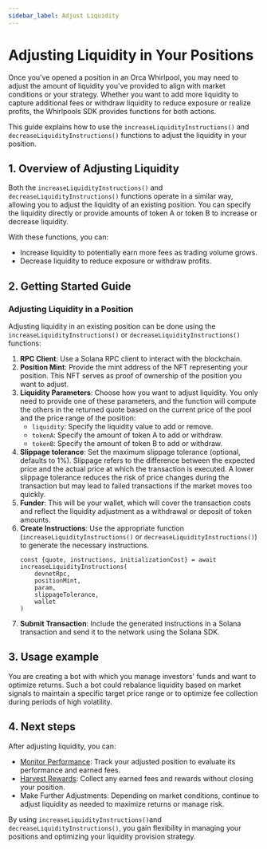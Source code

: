 ```yaml
---
sidebar_label: Adjust Liquidity
---
```


# Adjusting Liquidity in Your Positions

Once you’ve opened a position in an Orca Whirlpool, you may need to adjust the amount of liquidity you've provided to align with market conditions or your strategy. Whether you want to add more liquidity to capture additional fees or withdraw liquidity to reduce exposure or realize profits, the Whirlpools SDK provides functions for both actions.

This guide explains how to use the `increaseLiquidityInstructions()` and `decreaseLiquidityInstructions()` functions to adjust the liquidity in your position.

## 1. Overview of Adjusting Liquidity

Both the `increaseLiquidityInstructions()` and `decreaseLiquidityInstructions()` functions operate in a similar way, allowing you to adjust the liquidity of an existing position. You can specify the liquidity directly or provide amounts of token A or token B to increase or decrease liquidity.

With these functions, you can:
- Increase liquidity to potentially earn more fees as trading volume grows.
- Decrease liquidity to reduce exposure or withdraw profits.

## 2. Getting Started Guide

### Adjusting Liquidity in a Position

Adjusting liquidity in an existing position can be done using the `increaseLiquidityInstructions()` or `decreaseLiquidityInstructions()` functions:

1. **RPC Client**: Use a Solana RPC client to interact with the blockchain.
2. **Position Mint**: Provide the mint address of the NFT representing your position. This NFT serves as proof of ownership of the position you want to adjust.
3. **Liquidity Parameters**: Choose how you want to adjust liquidity. You only need to provide one of these parameters, and the function will compute the others in the returned quote based on the current price of the pool and the price range of the position:
    - `liquidity`: Specify the liquidity value to add or remove.
    - `tokenA`: Specify the amount of token A to add or withdraw.
    - `tokenB`: Specify the amount of token B to add or withdraw.
4. **Slippage tolerance**: Set the maximum slippage tolerance (optional, defaults to 1%). Slippage refers to the difference between the expected price and the actual price at which the transaction is executed. A lower slippage tolerance reduces the risk of price changes during the transaction but may lead to failed transactions if the market moves too quickly.
5. **Funder**: This will be your wallet, which will cover the transaction costs and reflect the liquidity adjustment as a withdrawal or deposit of token amounts.
6. **Create Instructions**: Use the appropriate function (`increaseLiquidityInstructions()` or `decreaseLiquidityInstructions()`) to generate the necessary instructions.
    ```tsx
    const {quote, instructions, initializationCost} = await increaseLiquidityInstructions(
        devnetRpc, 
        positionMint, 
        param, 
        slippageTolerance, 
        wallet
    )
    ```
7. **Submit Transaction**: Include the generated instructions in a Solana transaction and send it to the network using the Solana SDK.

## 3. Usage example

You are creating a bot with which you manage investors' funds and want to optimize returns. Such a bot could rebalance liquidity based on market signals to maintain a specific target price range or to optimize fee collection during periods of high volatility.

## 4. Next steps

After adjusting liquidity, you can:

- [Monitor Performance](./02-Fetch%20Positions.md): Track your adjusted position to evaluate its performance and earned fees.
- [Harvest Rewards](./05-Harvest.md): Collect any earned fees and rewards without closing your position.
- Make Further Adjustments: Depending on market conditions, continue to adjust liquidity as needed to maximize returns or manage risk.

By using `increaseLiquidityInstructions()`and `decreaseLiquidityInstructions()`, you gain flexibility in managing your positions and optimizing your liquidity provision strategy.